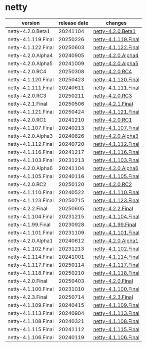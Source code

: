 # netty	


|version|release date|changes|
|---|---|---|
|netty-4.2.0.Beta1|20241104|[netty-4.2.0.Beta1](./netty-4.2.0.Beta1-20241104.md)|
|netty-4.1.119.Final|20250226|[netty-4.1.119.Final](./netty-4.1.119.Final-20250226.md)|
|netty-4.1.122.Final|20250603|[netty-4.1.122.Final](./netty-4.1.122.Final-20250603.md)|
|netty-4.2.0.Alpha4|20240905|[netty-4.2.0.Alpha4](./netty-4.2.0.Alpha4-20240905.md)|
|netty-4.2.0.Alpha5|20241009|[netty-4.2.0.Alpha5](./netty-4.2.0.Alpha5-20241009.md)|
|netty-4.2.0.RC4|20250308|[netty-4.2.0.RC4](./netty-4.2.0.RC4-20250308.md)|
|netty-4.1.120.Final|20250423|[netty-4.1.120.Final](./netty-4.1.120.Final-20250423.md)|
|netty-4.1.111.Final|20240611|[netty-4.1.111.Final](./netty-4.1.111.Final-20240611.md)|
|netty-4.2.0.RC3|20250211|[netty-4.2.0.RC3](./netty-4.2.0.RC3-20250211.md)|
|netty-4.2.1.Final|20250506|[netty-4.2.1.Final](./netty-4.2.1.Final-20250506.md)|
|netty-4.1.121.Final|20250424|[netty-4.1.121.Final](./netty-4.1.121.Final-20250424.md)|
|netty-4.2.0.RC1|20241210|[netty-4.2.0.RC1](./netty-4.2.0.RC1-20241210.md)|
|netty-4.1.107.Final|20240213|[netty-4.1.107.Final](./netty-4.1.107.Final-20240213.md)|
|netty-4.2.0.Alpha3|20240826|[netty-4.2.0.Alpha3](./netty-4.2.0.Alpha3-20240826.md)|
|netty-4.1.112.Final|20240720|[netty-4.1.112.Final](./netty-4.1.112.Final-20240720.md)|
|netty-4.1.116.Final|20241217|[netty-4.1.116.Final](./netty-4.1.116.Final-20241217.md)|
|netty-4.1.103.Final|20231213|[netty-4.1.103.Final](./netty-4.1.103.Final-20231213.md)|
|netty-4.2.0.Alpha6|20241104|[netty-4.2.0.Alpha6](./netty-4.2.0.Alpha6-20241104.md)|
|netty-4.1.105.Final|20240116|[netty-4.1.105.Final](./netty-4.1.105.Final-20240116.md)|
|netty-4.2.0.RC2|20250120|[netty-4.2.0.RC2](./netty-4.2.0.RC2-20250120.md)|
|netty-4.1.110.Final|20240522|[netty-4.1.110.Final](./netty-4.1.110.Final-20240522.md)|
|netty-4.1.123.Final|20250715|[netty-4.1.123.Final](./netty-4.1.123.Final-20250715.md)|
|netty-4.2.2.Final|20250605|[netty-4.2.2.Final](./netty-4.2.2.Final-20250605.md)|
|netty-4.1.104.Final|20231215|[netty-4.1.104.Final](./netty-4.1.104.Final-20231215.md)|
|netty-4.1.99.Final|20230928|[netty-4.1.99.Final](./netty-4.1.99.Final-20230928.md)|
|netty-4.1.101.Final|20231109|[netty-4.1.101.Final](./netty-4.1.101.Final-20231109.md)|
|netty-4.2.0.Alpha1|20240612|[netty-4.2.0.Alpha1](./netty-4.2.0.Alpha1-20240612.md)|
|netty-4.1.102.Final|20231213|[netty-4.1.102.Final](./netty-4.1.102.Final-20231213.md)|
|netty-4.1.114.Final|20241001|[netty-4.1.114.Final](./netty-4.1.114.Final-20241001.md)|
|netty-4.1.117.Final|20250114|[netty-4.1.117.Final](./netty-4.1.117.Final-20250114.md)|
|netty-4.1.118.Final|20250210|[netty-4.1.118.Final](./netty-4.1.118.Final-20250210.md)|
|netty-4.2.0.Final|20250403|[netty-4.2.0.Final](./netty-4.2.0.Final-20250403.md)|
|netty-4.1.100.Final|20231010|[netty-4.1.100.Final](./netty-4.1.100.Final-20231010.md)|
|netty-4.2.3.Final|20250714|[netty-4.2.3.Final](./netty-4.2.3.Final-20250714.md)|
|netty-4.1.109.Final|20240415|[netty-4.1.109.Final](./netty-4.1.109.Final-20240415.md)|
|netty-4.1.113.Final|20240904|[netty-4.1.113.Final](./netty-4.1.113.Final-20240904.md)|
|netty-4.1.108.Final|20240321|[netty-4.1.108.Final](./netty-4.1.108.Final-20240321.md)|
|netty-4.1.115.Final|20241112|[netty-4.1.115.Final](./netty-4.1.115.Final-20241112.md)|
|netty-4.1.106.Final|20240119|[netty-4.1.106.Final](./netty-4.1.106.Final-20240119.md)|

